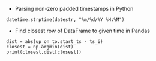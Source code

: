 * Parsing non-zero padded timestamps in Python
``` 
datetime.strptime(datestr, "%m/%d/%Y %H:%M") 
```

* Find closest row of DataFrame to given time in Pandas
``` 
dist = abs(up_on_to.start_ts - ts_i)
closest = np.argmin(dist)
print(closest,dist[closest])
```
